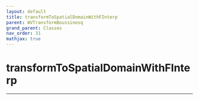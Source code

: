 ```yaml
---
layout: default
title: transformToSpatialDomainWithFInterp
parent: WVTransformBoussinesq
grand_parent: Classes
nav_order: 31
mathjax: true
---
```


#  transformToSpatialDomainWithFInterp




---

